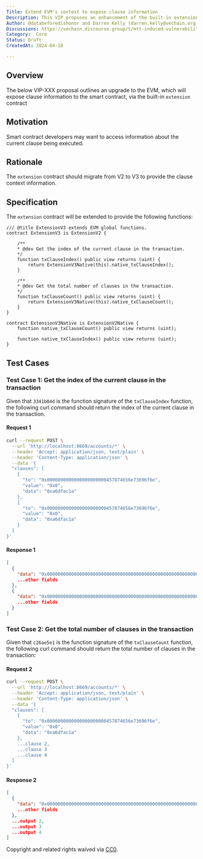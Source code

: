 ```yaml
---
Title: Extend EVM's context to expose clause information
Description: This VIP proposes an enhancement of the built-in extension contract to provide information about the clauses in the current transaction.
Author: @databeforedishonor and Darren Kelly (darren.kelly@vechain.org)
Discussions: https://vechain.discourse.group/t/mtt-induced-vulnerabilities-in-randomized-events/88
Category:  Core
Status: Draft
CreatedAt: 2024-04-18

---
```


## Overview

The below VIP-XXX proposal outlines an upgrade to the EVM, which will expose clause information to the smart contract, via the built-in `extension` contract
  
## Motivation

Smart contract developers may want to access information about the current clause being executed.

## Rationale

The `extension` contract should migrate from V2 to V3 to provide the clause context information.
  
## Specification

The `extension` contract will be extended to provide the following functions:  

```solidity
/// @title ExtensionV3 extends EVM global functions.
contract ExtensionV3 is ExtensionV2 {

    /**
    * @dev Get the index of the current clause in the transaction.
    */
    function txClauseIndex() public view returns (uint) {
        return ExtensionV3Native(this).native_txClauseIndex();
    }

    /**
    * @dev Get the total number of clauses in the transaction.
    */
    function txClauseCount() public view returns (uint) {
        return ExtensionV3Native(this).native_txClauseCount();
    }
}

contract ExtensionV3Native is ExtensionV2Native {
    function native_txClauseCount() public view returns (uint);

    function native_txClauseIndex() public view returns (uint);
}
```

## Test Cases

### Test Case 1: Get the index of the current clause in the transaction

Given that `3341b04d` is the function signature of the `txClauseIndex` function, the following curl command should return the index of the current clause in the transaction.

#### Request 1

```bash
curl --request POST \
  --url 'http://localhost:8669/accounts/*' \
  --header 'Accept: application/json, text/plain' \
  --header 'Content-Type: application/json' \
  --data '{
  "clauses": [
    {
      "to": "0x0000000000000000000000457874656e73696f6e",
      "value": "0x0",
      "data": "0xa6dfac1a"
    },
    {
      "to": "0x0000000000000000000000457874656e73696f6e",
      "value": "0x0",
      "data": "0xa6dfac1a"
    }
  ]
}'
```

#### Response 1

```json
[
  {
    "data": "0x0000000000000000000000000000000000000000000000000000000000000001",
    ...other fields
  },
  {
    "data": "0x0000000000000000000000000000000000000000000000000000000000000002",
    ...other fields
  }
]
```

### Test Case 2: Get the total number of clauses in the transaction

Given that `c26ae5e1` is the function signature of the `txClauseCount` function, the following curl command should return the total number of clauses in the transaction:

#### Request 2

```bash
curl --request POST \
  --url 'http://localhost:8669/accounts/*' \
  --header 'Accept: application/json, text/plain' \
  --header 'Content-Type: application/json' \
  --data '{
  "clauses": [
    {
      "to": "0x0000000000000000000000457874656e73696f6e",
      "value": "0x0",
      "data": "0xa6dfac1a"
    },
    ...clause 2,
    ...clause 3
    ...clause 4
  ]
}'
```

#### Response 2

```json
[
  {
    "data": "0x0000000000000000000000000000000000000000000000000000000000000004",
    ...other fields
  },
  ...output 2,
  ...output 3
  ...output 4
]
```
  
Copyright and related rights waived via [CC0](./LICENSE.md).
